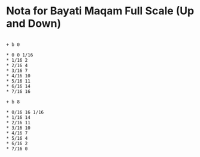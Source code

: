 # Nota for Bayati Maqam Full Scale (Up and Down)

```scenario oscilla

+ b 0

* 0 0 1/16
* 1/16 2
* 2/16 4
* 3/16 7
* 4/16 10
* 5/16 11
* 6/16 14
* 7/16 16

+ b 8

* 0/16 16 1/16
* 1/16 14
* 2/16 11
* 3/16 10
* 4/16 7
* 5/16 4
* 6/16 2
* 7/16 0

```
